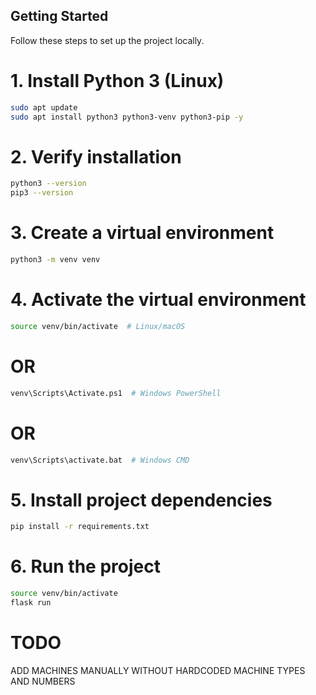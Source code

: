 ## Getting Started

Follow these steps to set up the project locally.

# 1. Install Python 3 (Linux)
```bash
sudo apt update
sudo apt install python3 python3-venv python3-pip -y
```

# 2. Verify installation
```bash
python3 --version
pip3 --version
```
# 3. Create a virtual environment
```bash
python3 -m venv venv
```
# 4. Activate the virtual environment
```bash
source venv/bin/activate  # Linux/macOS
```
# OR
```bash
venv\Scripts\Activate.ps1  # Windows PowerShell
```
# OR
```bash
venv\Scripts\activate.bat  # Windows CMD
```

# 5. Install project dependencies
```bash
pip install -r requirements.txt
```

# 6. Run the project

```bash
source venv/bin/activate
flask run
```



# TODO 

ADD MACHINES MANUALLY WITHOUT HARDCODED MACHINE TYPES AND NUMBERS


